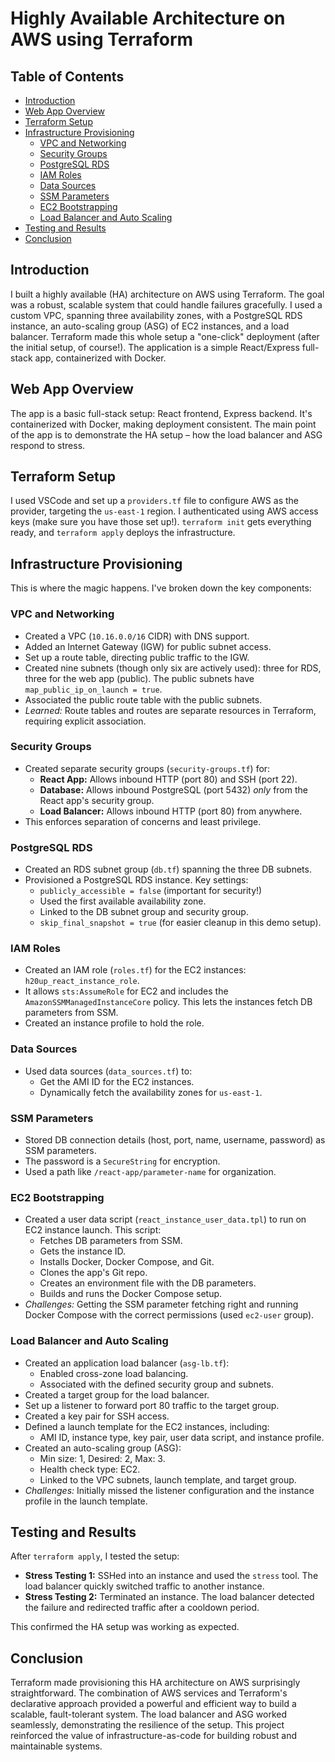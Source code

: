 # Highly Available Architecture on AWS using Terraform

## Table of Contents

- [Introduction](#introduction)
- [Web App Overview](#web-app-overview)
- [Terraform Setup](#terraform-setup)
- [Infrastructure Provisioning](#infrastructure-provisioning)
  - [VPC and Networking](#vpc-and-networking)
  - [Security Groups](#security-groups)
  - [PostgreSQL RDS](#postgresql-rds)
  - [IAM Roles](#iam-roles)
  - [Data Sources](#data-sources)
  - [SSM Parameters](#ssm-parameters)
  - [EC2 Bootstrapping](#ec2-bootstrapping)
  - [Load Balancer and Auto Scaling](#load-balancer-and-auto-scaling)
- [Testing and Results](#testing-and-results)
- [Conclusion](#conclusion)

## Introduction

I built a highly available (HA) architecture on AWS using Terraform. The goal was a robust, scalable system that could handle failures gracefully. I used a custom VPC, spanning three availability zones, with a PostgreSQL RDS instance, an auto-scaling group (ASG) of EC2 instances, and a load balancer. Terraform made this whole setup a "one-click" deployment (after the initial setup, of course!). The application is a simple React/Express full-stack app, containerized with Docker.

## Web App Overview

The app is a basic full-stack setup: React frontend, Express backend. It's containerized with Docker, making deployment consistent. The main point of the app is to demonstrate the HA setup – how the load balancer and ASG respond to stress.

## Terraform Setup

I used VSCode and set up a `providers.tf` file to configure AWS as the provider, targeting the `us-east-1` region. I authenticated using AWS access keys (make sure you have those set up!). `terraform init` gets everything ready, and `terraform apply` deploys the infrastructure.

## Infrastructure Provisioning

This is where the magic happens. I've broken down the key components:

### VPC and Networking

- Created a VPC (`10.16.0.0/16` CIDR) with DNS support.
- Added an Internet Gateway (IGW) for public subnet access.
- Set up a route table, directing public traffic to the IGW.
- Created nine subnets (though only six are actively used): three for RDS, three for the web app (public). The public subnets have `map_public_ip_on_launch = true`.
- Associated the public route table with the public subnets.
- _Learned:_ Route tables and routes are separate resources in Terraform, requiring explicit association.

### Security Groups

- Created separate security groups (`security-groups.tf`) for:
  - **React App:** Allows inbound HTTP (port 80) and SSH (port 22).
  - **Database:** Allows inbound PostgreSQL (port 5432) _only_ from the React app's security group.
  - **Load Balancer:** Allows inbound HTTP (port 80) from anywhere.
- This enforces separation of concerns and least privilege.

### PostgreSQL RDS

- Created an RDS subnet group (`db.tf`) spanning the three DB subnets.
- Provisioned a PostgreSQL RDS instance. Key settings:
  - `publicly_accessible = false` (important for security!)
  - Used the first available availability zone.
  - Linked to the DB subnet group and security group.
  - `skip_final_snapshot = true` (for easier cleanup in this demo setup).

### IAM Roles

- Created an IAM role (`roles.tf`) for the EC2 instances: `h20up_react_instance_role`.
- It allows `sts:AssumeRole` for EC2 and includes the `AmazonSSMManagedInstanceCore` policy. This lets the instances fetch DB parameters from SSM.
- Created an instance profile to hold the role.

### Data Sources

- Used data sources (`data_sources.tf`) to:
  - Get the AMI ID for the EC2 instances.
  - Dynamically fetch the availability zones for `us-east-1`.

### SSM Parameters

- Stored DB connection details (host, port, name, username, password) as SSM parameters.
- The password is a `SecureString` for encryption.
- Used a path like `/react-app/parameter-name` for organization.

### EC2 Bootstrapping

- Created a user data script (`react_instance_user_data.tpl`) to run on EC2 instance launch. This script:
  - Fetches DB parameters from SSM.
  - Gets the instance ID.
  - Installs Docker, Docker Compose, and Git.
  - Clones the app's Git repo.
  - Creates an environment file with the DB parameters.
  - Builds and runs the Docker Compose setup.
- _Challenges:_ Getting the SSM parameter fetching right and running Docker Compose with the correct permissions (used `ec2-user` group).

### Load Balancer and Auto Scaling

- Created an application load balancer (`asg-lb.tf`):
  - Enabled cross-zone load balancing.
  - Associated with the defined security group and subnets.
- Created a target group for the load balancer.
- Set up a listener to forward port 80 traffic to the target group.
- Created a key pair for SSH access.
- Defined a launch template for the EC2 instances, including:
  - AMI ID, instance type, key pair, user data script, and instance profile.
- Created an auto-scaling group (ASG):
  - Min size: 1, Desired: 2, Max: 3.
  - Health check type: EC2.
  - Linked to the VPC subnets, launch template, and target group.
- _Challenges:_ Initially missed the listener configuration and the instance profile in the launch template.

## Testing and Results

After `terraform apply`, I tested the setup:

- **Stress Testing 1:** SSHed into an instance and used the `stress` tool. The load balancer quickly switched traffic to another instance.
- **Stress Testing 2:** Terminated an instance. The load balancer detected the failure and redirected traffic after a cooldown period.

This confirmed the HA setup was working as expected.

## Conclusion

Terraform made provisioning this HA architecture on AWS surprisingly straightforward. The combination of AWS services and Terraform's declarative approach provided a powerful and efficient way to build a scalable, fault-tolerant system. The load balancer and ASG worked seamlessly, demonstrating the resilience of the setup. This project reinforced the value of infrastructure-as-code for building robust and maintainable systems.
